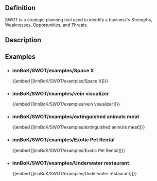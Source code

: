 
## Definition
SWOT is a strategic planning tool used to identify a business's Strengths, Weaknesses, Opportunities, and Threats.
## Description
## Examples
- ### innBoK/SWOT/examples/Space X
	{{embed [[innBoK/SWOT/examples/Space X]]}}
- ### innBoK/SWOT/examples/vein visualizer
	{{embed [[innBoK/SWOT/examples/vein visualizer]]}}
- ### innBoK/SWOT/examples/extinguished animals meat
	{{embed [[innBoK/SWOT/examples/extinguished animals meat]]}}
- ### innBoK/SWOT/examples/Exotic Pet Rental
	{{embed [[innBoK/SWOT/examples/Exotic Pet Rental]]}}
- ### innBoK/SWOT/examples/Underwater restaurant
	{{embed [[innBoK/SWOT/examples/Underwater restaurant]]}}












